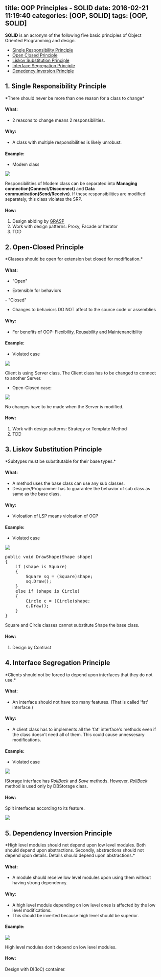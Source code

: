 title: OOP Principles - SOLID
date: 2016-02-21 11:19:40
categories: [OOP, SOLID]
tags: [OOP, SOLID]
---

**SOLID** is an acronym of the following five basic principles of Object Oriented Programming and design.

- <a href="#SRP">Single Responsibility Principle</a>
- <a href="#OCP">Open Closed Principle</a>
- <a href="#LSP">Liskov Substitution Principle</a>
- <a href="#ISP">Interface Segregation Principle</a>
- <a href="#DIP">Denedency Inversion Principle</a>


<h2 id="SRP">1. Single Responsibility Principle</h2>
*There should never be more than one reason for a class to change*

#### What:
- 2 reasons to change means 2 responsibilities.

#### Why:
- A class with multiple responsibilities is likely unrobust.

#### Example:
- Modem class

<img align="left" src="{% post_path SOLID-Principles %}Modem.png" />
<br clear="left">

Responsibilities of Modem class can be separated into **Managing connection(Connect/Disconnect)** and **Data communication(Send/Receive)**. If these responsibilities are modified separately, this class violates the SRP.

#### How:
1. Design abiding by <a href="https://en.wikipedia.org/wiki/GRASP_(object-oriented_design)">GRASP</a>
2. Work with design patterns: Proxy, Facade or Iterator
3. TDD


<h2 id="ODP">2. Open-Closed Principle</h2>
*Classes should be open for extension but closed for modification.*

#### What:
- "Open"
<ul><li>Extensible for behaviors</li></ul>
- "Closed"
<ul><li>Changes to behaviors DO NOT affect to the source code or assemblies</li></ul>

#### Why:
- For benefits of OOP: Flexibility, Reusability and Maintenancibility

#### Example:
- Violated case

<img align="left" src="{% post_path SOLID-Principles %}OCP1.png" />
<br clear="left">

Client is using Server class. The Client class has to be changed to connect to another Server.

- Open-Closed case:

<img align="left" src="{% post_path SOLID-Principles %}OCP2.png" />
<br clear="left">

No changes have to be made when the Server is modified.

#### How:
1. Work with design patterns: Strategy or Template Method
2. TDD


<h2 id="LSP">3. Liskov Substitution Principle</h2>
*Subtypes must be substitutable for their base types.*

#### What:
- A method uses the base class can use any sub classes.
- Designer/Programmer has to guarantee the behavior of sub class as same as the base class.

#### Why:
- Violoation of LSP means violoation of OCP

#### Example:
- Violated case

<img align="left" src="{% post_path SOLID-Principles %}LSP1.png" />
<br clear="left">

<pre class="brush: c-sharp;">
public void DrawShape(Shape shape)
{
    if (shape is Square)
    {
        Square sq = (Square)shape;
        sq.Draw();
    }
    else if (shape is Circle)
    {
        Circle c = (Circle)shape;
        c.Draw();
    }
}
</pre>

Square and Circle classes cannot substitute Shape the base class.


#### How:
1. Design by Contract


<h2 id="ISP">4. Interface Segregation Principle</h2>
*Clients should not be forced to depend upon interfaces that they do not use.*

#### What:
- An interface should not have too many features. (That is called 'fat' interface.)

#### Why:
- A client class has to implements all the 'fat' interface's methods even if the class doesn't need all of them. This could cause unnessesary modifications.

#### Example:
- Violated case

<img align="left" src="{% post_path SOLID-Principles %}ISP1.png" />
<br clear="left">

IStorage interface has *RollBack* and *Save* methods. However, *RollBack* method is used only by DBStorage class.


#### How:
Split interfaces according to its feature.

<img align="left" src="{% post_path SOLID-Principles %}ISP2.png" />
<br clear="left">


<h2 id="DIP">5. Dependency Inversion Principle</h2>
*High level modules should not depend upon low level modules. Both should depend upon abstractions. Secondly, abstractions should not depend upon details. Details should depend upon abstractions.*

#### What:
- A module should receive low level modules upon using them without having strong dependency.

#### Why:
- A high level module depending on low level ones is affected by the low level modifications.
- This should be inverted because high level should be superior.

#### Example:

<img align="left" src="{% post_path SOLID-Principles %}DIP1.png" />
<br clear="left">

High level modules don't depend on low level modules.


#### How:
Design with DI(IoC) container.


